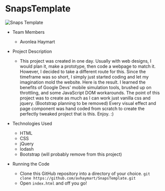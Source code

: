 # SnapsTemplate

![Snaps Template](https://i.ibb.co/Mg94Z2Y/Screenshot-from-2019-05-21-03-50-36.png)

* Team Members
   * Avonlea Haymart

* Project Description
   * This project was created in one day. Usually with web designs, I would plan it, make a prototype, then code a webpage to match it. However, I decided to take a different route for this. Since the timeframe was so short, I simply just started coding and let my imagination mold the website. Here is the result. I learned the benefits of Google Devs' mobile simulation tools, brushed up on throttling, and some JavaScript DOM workarounds. The point of this project was to create as much as I can work just vanilla css and jquery. (Bootstrap planning to be removed) Every visual effect and page component was hand coded from scratch to create the perfectly tweaked project that is this. Enjoy. :)

* Technologies Used
  * HTML
  * CSS
  * jQuery
  * lodash
  * Bootstrap (will probably remove from this project)
* Running the Code
  * Clone this GitHub repository into a directory of your choice.
  ```git clone https://github.com/avhaymart/SnapsTemplate.git```
  * Open ```index.html``` and off you go!
